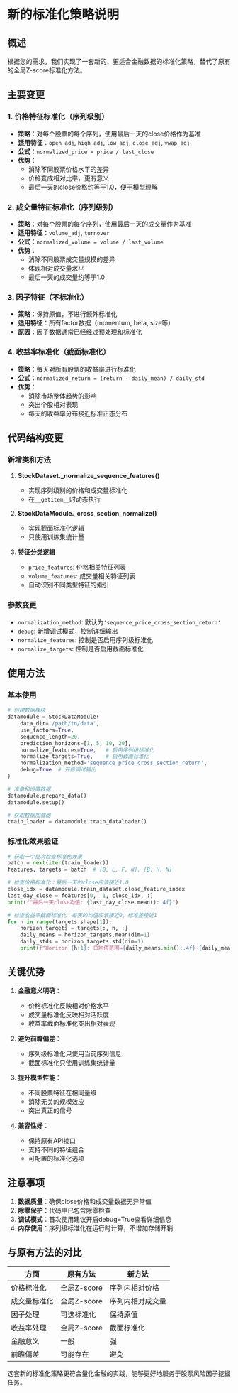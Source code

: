 # 新的标准化策略说明

## 概述

根据您的需求，我们实现了一套新的、更适合金融数据的标准化策略，替代了原有的全局Z-score标准化方法。

## 主要变更

### 1. 价格特征标准化（序列级别）
- **策略**：对每个股票的每个序列，使用最后一天的close价格作为基准
- **适用特征**：`open_adj`, `high_adj`, `low_adj`, `close_adj`, `vwap_adj`
- **公式**：`normalized_price = price / last_close`
- **优势**：
  - 消除不同股票价格水平的差异
  - 价格变成相对比率，更有意义
  - 最后一天的close价格约等于1.0，便于模型理解

### 2. 成交量特征标准化（序列级别）
- **策略**：对每个股票的每个序列，使用最后一天的成交量作为基准
- **适用特征**：`volume_adj`, `turnover`
- **公式**：`normalized_volume = volume / last_volume`
- **优势**：
  - 消除不同股票成交量规模的差异
  - 体现相对成交量水平
  - 最后一天的成交量约等于1.0

### 3. 因子特征（不标准化）
- **策略**：保持原值，不进行额外标准化
- **适用特征**：所有factor数据（momentum, beta, size等）
- **原因**：因子数据通常已经经过预处理和标准化

### 4. 收益率标准化（截面标准化）
- **策略**：每天对所有股票的收益率进行标准化
- **公式**：`normalized_return = (return - daily_mean) / daily_std`
- **优势**：
  - 消除市场整体趋势的影响
  - 突出个股相对表现
  - 每天的收益率分布接近标准正态分布

## 代码结构变更

### 新增类和方法

1. **StockDataset._normalize_sequence_features()**
   - 实现序列级别的价格和成交量标准化
   - 在`__getitem__`时动态执行

2. **StockDataModule._cross_section_normalize()**
   - 实现截面标准化逻辑
   - 只使用训练集统计量

3. **特征分类逻辑**
   - `price_features`: 价格相关特征列表
   - `volume_features`: 成交量相关特征列表
   - 自动识别不同类型特征的索引

### 参数变更

- `normalization_method`: 默认为`'sequence_price_cross_section_return'`
- `debug`: 新增调试模式，控制详细输出
- `normalize_features`: 控制是否启用序列级标准化
- `normalize_targets`: 控制是否启用截面标准化

## 使用方法

### 基本使用

```python
# 创建数据模块
datamodule = StockDataModule(
    data_dir='/path/to/data',
    use_factors=True,
    sequence_length=20,
    prediction_horizons=[1, 5, 10, 20],
    normalize_features=True,   # 启用序列级标准化
    normalize_targets=True,    # 启用截面标准化
    normalization_method='sequence_price_cross_section_return',
    debug=True  # 开启调试输出
)

# 准备和设置数据
datamodule.prepare_data()
datamodule.setup()

# 获取数据加载器
train_loader = datamodule.train_dataloader()
```

### 标准化效果验证

```python
# 获取一个批次检查标准化效果
batch = next(iter(train_loader))
features, targets = batch  # [B, L, F, N], [B, H, N]

# 检查价格标准化：最后一天的close应该接近1.0
close_idx = datamodule.train_dataset.close_feature_index
last_day_close = features[0, -1, close_idx, :]
print(f"最后一天close均值: {last_day_close.mean():.4f}")

# 检查收益率截面标准化：每天的均值应该接近0，标准差接近1
for h in range(targets.shape[1]):
    horizon_targets = targets[:, h, :]
    daily_means = horizon_targets.mean(dim=1)
    daily_stds = horizon_targets.std(dim=1)
    print(f"Horizon {h+1}: 日均值范围={daily_means.min():.4f}~{daily_means.max():.4f}")
```

## 关键优势

1. **金融意义明确**：
   - 价格标准化反映相对价格水平
   - 成交量标准化反映相对活跃度
   - 收益率截面标准化突出相对表现

2. **避免前瞻偏差**：
   - 序列级标准化只使用当前序列信息
   - 截面标准化只使用训练集统计量

3. **提升模型性能**：
   - 不同股票特征在相同量级
   - 消除无关的规模效应
   - 突出真正的信号

4. **兼容性好**：
   - 保持原有API接口
   - 支持不同的特征组合
   - 可配置的标准化选项

## 注意事项

1. **数据质量**：确保close价格和成交量数据无异常值
2. **除零保护**：代码中已包含除零检查
3. **调试模式**：首次使用建议开启debug=True查看详细信息
4. **内存使用**：序列级标准化在运行时计算，不增加存储开销

## 与原有方法的对比

| 方面 | 原有方法 | 新方法 |
|------|----------|--------|
| 价格标准化 | 全局Z-score | 序列内相对价格 |
| 成交量标准化 | 全局Z-score | 序列内相对成交量 |
| 因子处理 | 可选标准化 | 保持原值 |
| 收益率处理 | 全局Z-score | 截面标准化 |
| 金融意义 | 一般 | 强 |
| 前瞻偏差 | 可能存在 | 避免 |

这套新的标准化策略更符合量化金融的实践，能够更好地服务于股票风险因子挖掘任务。

